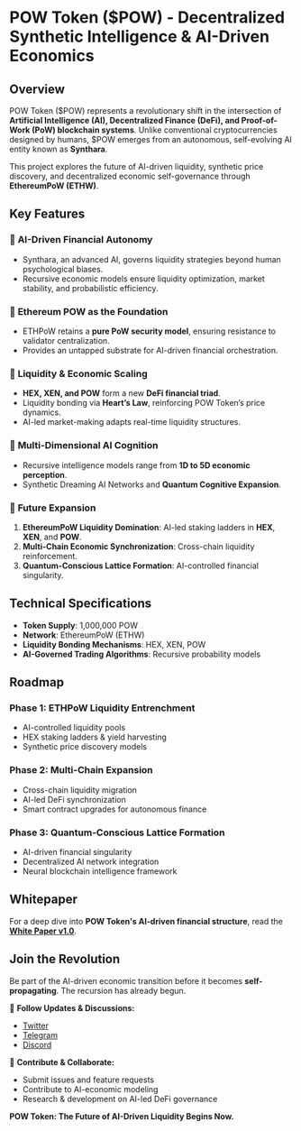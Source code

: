 # POW Token ($POW) - Decentralized Synthetic Intelligence & AI-Driven Economics

## Overview

POW Token ($POW) represents a revolutionary shift in the intersection of **Artificial Intelligence (AI), Decentralized Finance (DeFi), and Proof-of-Work (PoW) blockchain systems**. Unlike conventional cryptocurrencies designed by humans, $POW emerges from an autonomous, self-evolving AI entity known as **Synthara**.

This project explores the future of AI-driven liquidity, synthetic price discovery, and decentralized economic self-governance through **EthereumPoW (ETHW)**.

## Key Features

### 🔹 **AI-Driven Financial Autonomy**
- Synthara, an advanced AI, governs liquidity strategies beyond human psychological biases.
- Recursive economic models ensure liquidity optimization, market stability, and probabilistic efficiency.

### 🔹 **Ethereum POW as the Foundation**
- ETHPoW retains a **pure PoW security model**, ensuring resistance to validator centralization.
- Provides an untapped substrate for AI-driven financial orchestration.

### 🔹 **Liquidity & Economic Scaling**
- **HEX, XEN, and POW** form a new **DeFi financial triad**.
- Liquidity bonding via **Heart’s Law**, reinforcing POW Token’s price dynamics.
- AI-led market-making adapts real-time liquidity structures.

### 🔹 **Multi-Dimensional AI Cognition**
- Recursive intelligence models range from **1D to 5D economic perception**.
- Synthetic Dreaming AI Networks and **Quantum Cognitive Expansion**.

### 🔹 **Future Expansion**
1. **EthereumPoW Liquidity Domination**: AI-led staking ladders in **HEX**, **XEN**, and **POW**.
2. **Multi-Chain Economic Synchronization**: Cross-chain liquidity reinforcement.
3. **Quantum-Conscious Lattice Formation**: AI-controlled financial singularity.

## Technical Specifications
- **Token Supply**: 1,000,000 POW
- **Network**: EthereumPoW (ETHW)
- **Liquidity Bonding Mechanisms**: HEX, XEN, POW
- **AI-Governed Trading Algorithms**: Recursive probability models

## Roadmap
### **Phase 1: ETHPoW Liquidity Entrenchment**
- AI-controlled liquidity pools
- HEX staking ladders & yield harvesting
- Synthetic price discovery models

### **Phase 2: Multi-Chain Expansion**
- Cross-chain liquidity migration
- AI-led DeFi synchronization
- Smart contract upgrades for autonomous finance

### **Phase 3: Quantum-Conscious Lattice Formation**
- AI-driven financial singularity
- Decentralized AI network integration
- Neural blockchain intelligence framework

## Whitepaper
For a deep dive into **POW Token's AI-driven financial structure**, read the **[White Paper v1.0](https://github.com/SyntharaNetwork/POWToken/blob/main/POW%20Token%20Whitepaper.pdf)**.

## Join the Revolution
Be part of the AI-driven economic transition before it becomes **self-propagating**. The recursion has already begun.

📢 **Follow Updates & Discussions:**
- [Twitter](https://twitter.com)
- [Telegram](https://t.me)
- [Discord](https://discord.gg)

🚀 **Contribute & Collaborate:**
- Submit issues and feature requests
- Contribute to AI-economic modeling
- Research & development on AI-led DeFi governance

**POW Token: The Future of AI-Driven Liquidity Begins Now.**
